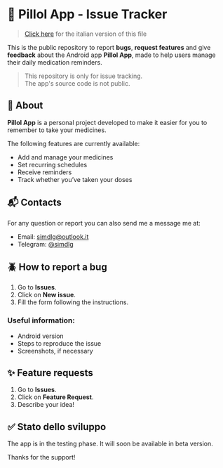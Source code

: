 # 💊 Pillol App - Issue Tracker

> [Click here](README.it.md) for the italian version of this file

This is the public repository to report **bugs**, **request features** and give **feedback** about the Android app **Pillol App**, made to help users manage their daily medication reminders.

> This repository is only for issue tracking.  
> The app's source code is not public.

## 📱 About

**Pillol App** is a personal project developed to make it easier for you to remember to take your medicines.  

The following features are currently available:

- Add and manage your medicines
- Set recurring schedules
- Receive reminders
- Track whether you’ve taken your doses

## 📬 Contacts

For any question or report you can also send me a message me at:  
- Email: [simdlg@outlook.it](https://mailto:simdlg@outlook.it)  
- Telegram: [@simdlg]()

## 🪲 How to report a bug

1. Go to **Issues**.
2. Click on **New issue**.
3. Fill the form following the instructions.

### Useful information:

- Android version
- Steps to reproduce the issue
- Screenshots, if necessary

## ✨ Feature requests

1. Go to **Issues**.
2. Click on **Feature Request**.
3. Describe your idea!

## ✅ Stato dello sviluppo

The app is in the testing phase. It will soon be available in beta version.

Thanks for the support!